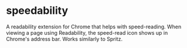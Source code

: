 speedability
============

A readability extension for Chrome that helps with speed-reading. When viewing a page using Readability, 
the speed-read icon shows up in Chrome's address bar. Works similarly to Spritz.
